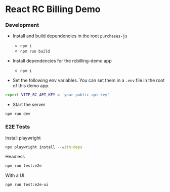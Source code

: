 # React RC Billing Demo

### Development

- Install and build dependencies in the root `purchases-js`
  - `npm i`
  - `npm run build`
- Install dependencies for the rcbilling-demo app

  - `npm i`

- Set the following env variables. You can set them in a `.env` file in the root of this demo app.

```bash
export VITE_RC_API_KEY = 'your public api key'
```

- Start the server

```bash
npm run dev
```

### E2E Tests

Install playwright

```bash
npx playwright install --with-deps
```

Headless

```bash
npm run test:e2e
```

With a UI

```bash
npm run test:e2e-ui
```
